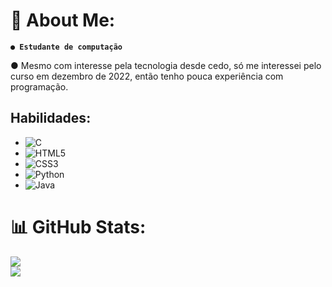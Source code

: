 # 👀 About Me:
**`● Estudante de computação`**

● Mesmo com interesse pela tecnologia desde cedo, só me interessei pelo curso em dezembro de 2022, então tenho pouca experiência com programação.


## Habilidades:
* ![C](https://img.shields.io/badge/c-%2300599C.svg?style=flat-square&logo=c&logoColor=white)
* ![HTML5](https://img.shields.io/badge/html5-%23E34F26.svg?style=flat-square&logo=html5&logoColor=white)
* ![CSS3](https://img.shields.io/badge/css3-%231572B6.svg?style=flat-square&logo=css3&logoColor=white)
* ![Python](https://img.shields.io/badge/python-%233670A0.svg?style=flat-square&logo=python&logoColor=white)
* ![Java](https://img.shields.io/badge/Java-%23ED8B00.svg?style=flat-square&logo=Java&logoColor=white)


# 📊 GitHub Stats:
![](https://github-readme-stats.vercel.app/api?username=rafaell-mns&theme=dark&hide_border=false&include_all_commits=false&count_private=false)<br/>
![](https://github-readme-stats.vercel.app/api/top-langs/?username=rafaell-mns&theme=dark&hide_border=false&include_all_commits=false&count_private=false&layout=compact)

<!-- Proudly created with GPRM ( https://gprm.itsvg.in ) -->
